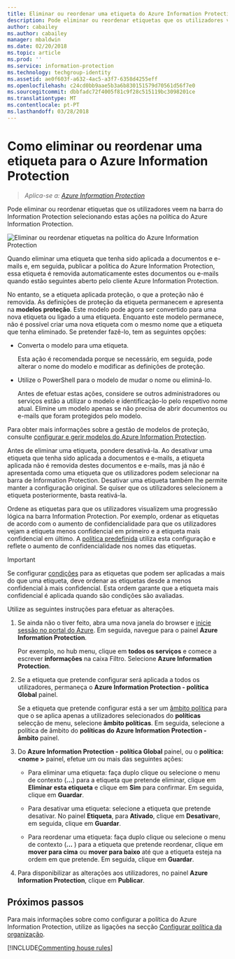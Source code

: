 ```yaml
---
title: Eliminar ou reordenar uma etiqueta do Azure Information Protection
description: Pode eliminar ou reordenar etiquetas que os utilizadores veem na barra do Information Protection, configurando-o na política do Azure Information Protection.
author: cabailey
ms.author: cabailey
manager: mbaldwin
ms.date: 02/20/2018
ms.topic: article
ms.prod: ''
ms.service: information-protection
ms.technology: techgroup-identity
ms.assetid: ae0f603f-a632-4ac5-a3f7-6358d4255eff
ms.openlocfilehash: c24cd0bb9aae5b3a6b830151579d70561d56f7e0
ms.sourcegitcommit: dbbfadc72f4005f81c9f28c515119bc3098201ce
ms.translationtype: MT
ms.contentlocale: pt-PT
ms.lasthandoff: 03/28/2018
---
```

# <a name="how-to-delete-or-reorder-a-label-for-azure-information-protection"></a>Como eliminar ou reordenar uma etiqueta para o Azure Information Protection

>*Aplica-se a: [Azure Information Protection](https://azure.microsoft.com/pricing/details/information-protection)*

Pode eliminar ou reordenar etiquetas que os utilizadores veem na barra do Information Protection selecionando estas ações na política do Azure Information Protection.

![Eliminar ou reordenar etiquetas na política do Azure Information Protection](../media/info-protect-contextmenu.png)

Quando eliminar uma etiqueta que tenha sido aplicada a documentos e e-mails e, em seguida, publicar a política do Azure Information Protection, essa etiqueta é removida automaticamente estes documentos ou e-mails quando estão seguintes aberto pelo cliente Azure Information Protection.

No entanto, se a etiqueta aplicada proteção, o que a proteção não é removida. As definições de proteção da etiqueta permanecem e apresenta na **modelos proteção**. Este modelo pode agora ser convertido para uma nova etiqueta ou ligado a uma etiqueta. Enquanto este modelo permanece, não é possível criar uma nova etiqueta com o mesmo nome que a etiqueta que tenha eliminado. Se pretender fazê-lo, tem as seguintes opções:

- Converta o modelo para uma etiqueta. 
    
    Esta ação é recomendada porque se necessário, em seguida, pode alterar o nome do modelo e modificar as definições de proteção.

- Utilize o PowerShell para o modelo de mudar o nome ou eliminá-lo.
    
    Antes de efetuar estas ações, considere se outros administradores ou serviços estão a utilizar o modelo e identificação-lo pelo respetivo nome atual. Elimine um modelo apenas se não precisa de abrir documentos ou e-mails que foram protegidos pelo modelo.

Para obter mais informações sobre a gestão de modelos de proteção, consulte [configurar e gerir modelos do Azure Information Protection](configure-policy-templates.md).

Antes de eliminar uma etiqueta, pondere desativá-la. Ao desativar uma etiqueta que tenha sido aplicada a documentos e e-mails, a etiqueta aplicada não é removida destes documentos e e-mails, mas já não é apresentada como uma etiqueta que os utilizadores podem selecionar na barra de Information Protection. Desativar uma etiqueta também lhe permite manter a configuração original. Se quiser que os utilizadores selecionem a etiqueta posteriormente, basta reativá-la.

Ordene as etiquetas para que os utilizadores visualizem uma progressão lógica na barra Information Protection. Por exemplo, ordenar as etiquetas de acordo com o aumento de confidencialidade para que os utilizadores vejam a etiqueta menos confidencial em primeiro e a etiqueta mais confidencial em último. A [política predefinida](configure-policy-default.md) utiliza esta configuração e reflete o aumento de confidencialidade nos nomes das etiquetas.

> [!IMPORTANT]
>Se configurar [condições](configure-policy-classification.md) para as etiquetas que podem ser aplicadas a mais do que uma etiqueta, deve ordenar as etiquetas desde a menos confidencial à mais confidencial. Esta ordem garante que a etiqueta mais confidencial é aplicada quando são condições são avaliadas.


Utilize as seguintes instruções para efetuar as alterações.

1. Se ainda não o tiver feito, abra uma nova janela do browser e [inicie sessão no portal do Azure](configure-policy.md#signing-in-to-the-azure-portal). Em seguida, navegue para o painel **Azure Information Protection**. 
    
    Por exemplo, no hub menu, clique em **todos os serviços** e comece a escrever **informações** na caixa Filtro. Selecione **Azure Information Protection**.

2. Se a etiqueta que pretende configurar será aplicada a todos os utilizadores, permaneça o **Azure Information Protection - política Global** painel.
    
    Se a etiqueta que pretende configurar está a ser um [âmbito política](configure-policy-scope.md) para que o se aplica apenas a utilizadores selecionados do **políticas** selecção de menu, selecione **âmbito políticas**. Em seguida, selecione a política de âmbito do **políticas do Azure Information Protection - âmbito** painel.

3. Do **Azure Information Protection - política Global** painel, ou o **política:\<nome >** painel, efetue um ou mais das seguintes ações: 

    - Para eliminar uma etiqueta: faça duplo clique ou selecione o menu de contexto (**…**) para a etiqueta que pretende eliminar, clique em **Eliminar esta etiqueta** e clique em **Sim** para confirmar. Em seguida, clique em **Guardar**. 

    - Para desativar uma etiqueta: selecione a etiqueta que pretende desativar. No painel **Etiqueta**, para **Ativado**, clique em **Desativar**e, em seguida, clique em **Guardar**.

    - Para reordenar uma etiqueta: faça duplo clique ou selecione o menu de contexto (**...** ) para a etiqueta que pretende reordenar, clique em **mover para cima** ou **mover para baixo** até que a etiqueta esteja na ordem em que pretende. Em seguida, clique em **Guardar**. 

4. Para disponibilizar as alterações aos utilizadores, no painel **Azure Information Protection**, clique em **Publicar**.

## <a name="next-steps"></a>Próximos passos

Para mais informações sobre como configurar a política do Azure Information Protection, utilize as ligações na secção [Configurar política da organização](configure-policy.md#configuring-your-organizations-policy).  

[!INCLUDE[Commenting house rules](../includes/houserules.md)]

